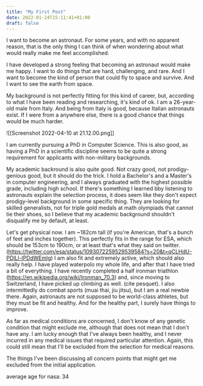 ```yaml
---
title: "My First Post"
date: 2022-01-24T15:11:41+01:00
draft: false
---
```


I want to become an astronaut. For some years, and with no apparent reason, that is the only thing I can think of when wondering about what would really make me feel accomplished.

I have developed a strong feeling that becoming an astronaut would make me happy. I want to do things that are hard, challenging, and rare. And I want to become the kind of person that could fly to space and survive. And I want to see the earth from space.

My background is not perfectly fitting for this kind of career, but, according to what I have been reading and researching, it's kind of ok. 
I am a 26-year-old male from Italy. And being from Italy is good, because Italian astronauts exist. If I were from a anywhere else, there is a good chance that things would be much harder.

![[Screenshot 2022-04-10 at 21.12.00.png]]

I am currently pursuing a PhD in Computer Science. This is also good, as having a PhD in a scientific discipline seems to be quite a strong requirement for applicants with non-military backgrounds.

My academic backround is also quite good. Not crazy good, not prodigy-genious good, but it should do the trick. I hold a Bachelor's and a Master's in computer engineering, and I always graduated with the highest possible grade, including high school. 
If there's something I learned bby listening to astronauts explain the selection process, it does seem like they don't expect prodigy-level background in some specific thing. They are looking for skilled generalists, not for triple gold medals at math olympiads that cannot tie their shoes, so I believe that my academic background shouldn't disqualify me by default, at least.

Let's get physical now. I am ~182cm tall (if you're American, that's a bunch of feet and inches together).  This perfectly fits in the range for ESA, which should be 153cm to 190cm, or at least that's what they said on twitter. (https://twitter.com/esa/status/1093072259529539584?s=20&t=qCLHdU-PDlLI-lPDdWEmlg)
I am also fit and extremely active, which should also really help. I have played waterpolo my whole life, and after that I have tried a bit of everything. I have recently completed a half ironman triathlon (https://en.wikipedia.org/wiki/Ironman_70.3) and, since moving to Switzerland, I have picked up climbing as well. (cite pesquet).
I also intermittedly do combat sports (muai thai, jiu jitsu), but I am a real newbie there.
Again, astronauts are not supposed to be world-class athletes, but they must be fit and healthy. And for the healthy part, I surely have things to improve.

As far as medical conditions are concerned, I don't know of any genetic condition that might exclude me, although that does not mean that I don't have any. I am lucky enough that I've always been healthy, and I never incurred in any medical issues that required particular attention. Again, this could still mean that I'll be excluded from the selection for medical reasons.

The things I've been discussing all concern points that might get me excluded from the initial application. 



average age for nasa: 34
